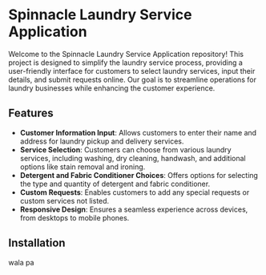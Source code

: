 # Spinnacle Laundry Service Application

Welcome to the Spinnacle Laundry Service Application repository! This project is designed to simplify the laundry service process, providing a user-friendly interface for customers to select laundry services, input their details, and submit requests online. Our goal is to streamline operations for laundry businesses while enhancing the customer experience.

## Features

- **Customer Information Input**: Allows customers to enter their name and address for laundry pickup and delivery services.
- **Service Selection**: Customers can choose from various laundry services, including washing, dry cleaning, handwash, and additional options like stain removal and ironing.
- **Detergent and Fabric Conditioner Choices**: Offers options for selecting the type and quantity of detergent and fabric conditioner.
- **Custom Requests**: Enables customers to add any special requests or custom services not listed.
- **Responsive Design**: Ensures a seamless experience across devices, from desktops to mobile phones.

## Installation

wala pa
